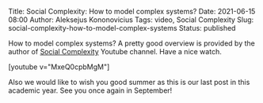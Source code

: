 Title: Social Complexity: How to model complex systems?
Date: 2021-06-15 08:00
Author: Aleksejus Kononovicius
Tags: video, Social Complexity
Slug: social-complexity-how-to-model-complex-systems
Status: published 

How to model complex systems? A pretty good overview is provided by the
author of [Social Complexity](https://www.youtube.com/channel/UC8xYWJKYB1RKEOp-qSeVz2A) Youtube channel. Have a nice watch.

[youtube v="MxeQ0cpbMgM"]

Also we would like to wish you good summer as this is our last post in this
academic year. See you once again in September!
